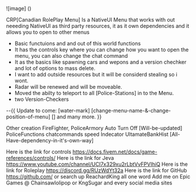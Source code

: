 ![image] ()

CRP[Canadian RolePlay Menu] Is a NativeUI Menu that works with out neeeding NativeUI as  third party resources, it as it own  dependencies and it allows you to open to other menus

- Basic functuions and and out of this world functions
- It has the controls key where you can change how you want to open the menu, you can also change the chat command
- It as the basics like spawning cars and wepons and a version chechker and lot of options to mass delete.
- I want to add outside resources but it will be considerd stealing so i wont.
- Radar will be renewed and will be moveable.
- Moved the abilty to teleport to all [Police-Stations] in to the Menu.
- two Version-Checkers

--{{
    Update to come: [water-mark] [change-menu-name-&-change-position-of-menu] [] and many more.
}}

Other creation 
FireFighter,
PoliceArmory
Auto Turn Off [Will-be-updated]
PoliceFunctions
chatcommands
speed Indecator
UltamateBankHist
[All-Have-dependency-in-it's-own-way]

Here is the link for controls https://docs.fivem.net/docs/game-references/controls/
Here is the link for Jeva https://www.youtube.com/channel/UCI7x329xu2rLbtVvFPVIhiQ
Here is the link for Roleplay https://discord.gg/RUzWdYt32a
Here is the link for GitHub https://github.com/ or search up ReachardKing all one word
Add me on Epic Games @ Chainsawlolipop or KngSugar and every social media sites
